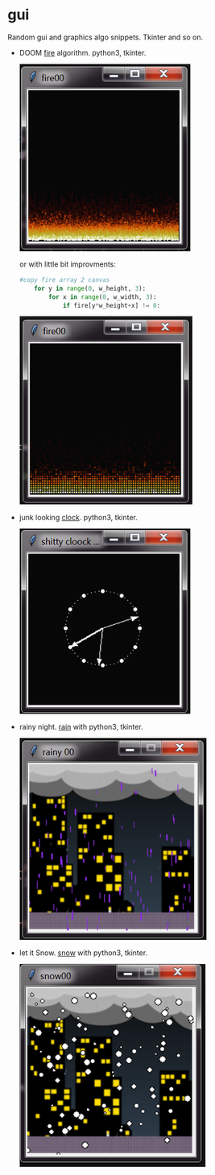 # gui

Random gui and graphics algo snippets.
Tkinter and so on.

- DOOM [fire](fir00.py) algorithm. python3, tkinter.
  
  ![](./imgs/fir00.png)
  
  or with little bit improvments:
  
  ```python
  #copy fire array 2 canvas
      for y in range(0, w_height, 3):
          for x in range(0, w_width, 3):
              if fire[y*w_height+x] != 0:
  ```
  
  ![](./imgs/fir01.png)

- junk looking [clock](clock00.py). python3, tkinter.
  
  ![](./imgs/klock.png)

- rainy night. [rain](rain.py) with python3, tkinter.
  
  ![](./imgs/rain.png)

- let it Snow. [snow](snow01.py) with python3, tkinter.
  
  ![](./imgs/snow.png)


